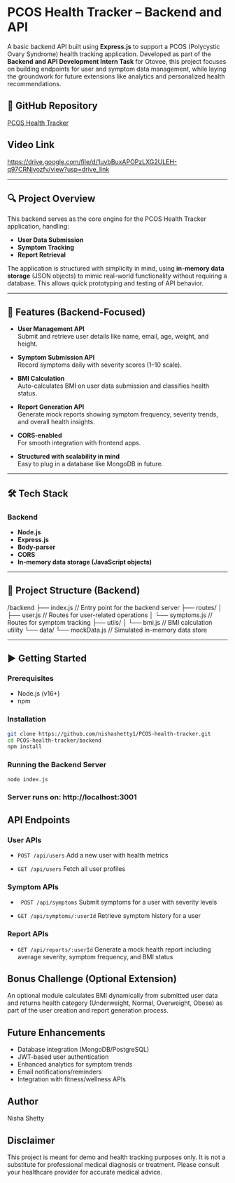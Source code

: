 # PCOS Health Tracker – Backend and API

A basic backend API built using **Express.js** to support a PCOS (Polycystic Ovary Syndrome) health tracking application. Developed as part of the **Backend and API Development Intern Task** for Otovee, this project focuses on building endpoints for user and symptom data management, while laying the groundwork for future extensions like analytics and personalized health recommendations.

## 🔗 GitHub Repository

[PCOS Health Tracker](https://github.com/nishashetty1/PCOS-health-tracker)

## Video Link
https://drive.google.com/file/d/1uybBuxAPOPzLXG2ULEH-q97CRNjvozfv/view?usp=drive_link

---

## 🔍 Project Overview

This backend serves as the core engine for the PCOS Health Tracker application, handling:

- **User Data Submission**
- **Symptom Tracking**
- **Report Retrieval**

The application is structured with simplicity in mind, using **in-memory data storage** (JSON objects) to mimic real-world functionality without requiring a database. This allows quick prototyping and testing of API behavior.

---

## 🚀 Features (Backend-Focused)

- **User Management API**  
  Submit and retrieve user details like name, email, age, weight, and height.

- **Symptom Submission API**  
  Record symptoms daily with severity scores (1–10 scale).

- **BMI Calculation**  
  Auto-calculates BMI on user data submission and classifies health status.

- **Report Generation API**  
  Generate mock reports showing symptom frequency, severity trends, and overall health insights.

- **CORS-enabled**  
  For smooth integration with frontend apps.

- **Structured with scalability in mind**  
  Easy to plug in a database like MongoDB in future.

---

## 🛠️ Tech Stack

### Backend

- **Node.js**
- **Express.js**
- **Body-parser**
- **CORS**
- **In-memory data storage (JavaScript objects)**

---

## 📂 Project Structure (Backend)
/backend
├── index.js // Entry point for the backend server
├── routes/
│ ├── user.js // Routes for user-related operations
│ └── symptoms.js // Routes for symptom tracking
├── utils/
│ └── bmi.js // BMI calculation utility
└── data/
└── mockData.js // Simulated in-memory data store


---

## ▶️ Getting Started

### Prerequisites

- Node.js (v16+)
- npm

### Installation

```bash
git clone https://github.com/nishashetty1/PCOS-health-tracker.git
cd PCOS-health-tracker/backend
npm install
```

### Running the Backend Server
```bash
node index.js
```
### Server runs on: http://localhost:3001

## API Endpoints
### User APIs
- ``` POST /api/users ```
Add a new user with health metrics

- ``` GET /api/users ```
Fetch all user profiles

### Symptom APIs
- ``` POST /api/symptoms```
Submit symptoms for a user with severity levels

- ``` GET /api/symptoms/:userId ```
Retrieve symptom history for a user

### Report APIs
- ``` GET /api/reports/:userId ```
Generate a mock health report including average severity, symptom frequency, and BMI status

## Bonus Challenge (Optional Extension)
An optional module calculates BMI dynamically from submitted user data and returns health category (Underweight, Normal, Overweight, Obese) as part of the user creation and report generation process.

## Future Enhancements
- Database integration (MongoDB/PostgreSQL)
- JWT-based user authentication
- Enhanced analytics for symptom trends
- Email notifications/reminders
- Integration with fitness/wellness APIs

## Author
Nisha Shetty

## Disclaimer
This project is meant for demo and health tracking purposes only. It is not a substitute for professional medical diagnosis or treatment. Please consult your healthcare provider for accurate medical advice.

